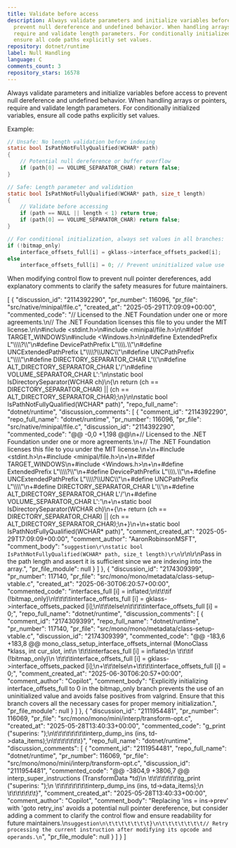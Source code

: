```yaml
---
title: Validate before access
description: Always validate parameters and initialize variables before access to
  prevent null dereference and undefined behavior. When handling arrays or pointers,
  require and validate length parameters. For conditionally initialized variables,
  ensure all code paths explicitly set values.
repository: dotnet/runtime
label: Null Handling
language: C
comments_count: 3
repository_stars: 16578
---
```


Always validate parameters and initialize variables before access to prevent null dereference and undefined behavior. When handling arrays or pointers, require and validate length parameters. For conditionally initialized variables, ensure all code paths explicitly set values.

Example:
```c
// Unsafe: No length validation before indexing
static bool IsPathNotFullyQualified(WCHAR* path)
{
    // Potential null dereference or buffer overflow
    if (path[0] == VOLUME_SEPARATOR_CHAR) return false;
}

// Safe: Length parameter and validation
static bool IsPathNotFullyQualified(WCHAR* path, size_t length)
{
    // Validate before accessing
    if (path == NULL || length < 1) return true;
    if (path[0] == VOLUME_SEPARATOR_CHAR) return false;
}

// For conditional initialization, always set values in all branches:
if (!bitmap_only)
    interface_offsets_full[i] = gklass->interface_offsets_packed[i];
else
    interface_offsets_full[i] = 0; // Prevent uninitialized value use
```

When modifying control flow to prevent null pointer dereferences, add explanatory comments to clarify the safety measures for future maintainers.


[
  {
    "discussion_id": "2114392290",
    "pr_number": 116096,
    "pr_file": "src/native/minipal/file.c",
    "created_at": "2025-05-29T17:09:09+00:00",
    "commented_code": "// Licensed to the .NET Foundation under one or more agreements.\n// The .NET Foundation licenses this file to you under the MIT license.\n\n#include <stdint.h>\n#include <minipal/file.h>\n\n#ifdef TARGET_WINDOWS\n#include <Windows.h>\n\n#define ExtendedPrefix L\"\\\\\\\\?\\\\\"\n#define DevicePathPrefix L\"\\\\\\\\.\\\\\"\n#define UNCExtendedPathPrefix L\"\\\\\\\\?\\\\UNC\\\\\"\n#define UNCPathPrefix L\"\\\\\\\\\"\n#define DIRECTORY_SEPARATOR_CHAR L'\\\\'\n#define ALT_DIRECTORY_SEPARATOR_CHAR L'/'\n#define VOLUME_SEPARATOR_CHAR L':'\n\nstatic bool IsDirectorySeparator(WCHAR ch)\n{\n    return (ch == DIRECTORY_SEPARATOR_CHAR) || (ch == ALT_DIRECTORY_SEPARATOR_CHAR);\n}\n\nstatic bool IsPathNotFullyQualified(WCHAR* path)",
    "repo_full_name": "dotnet/runtime",
    "discussion_comments": [
      {
        "comment_id": "2114392290",
        "repo_full_name": "dotnet/runtime",
        "pr_number": 116096,
        "pr_file": "src/native/minipal/file.c",
        "discussion_id": "2114392290",
        "commented_code": "@@ -0,0 +1,198 @@\n+// Licensed to the .NET Foundation under one or more agreements.\n+// The .NET Foundation licenses this file to you under the MIT license.\n+\n+#include <stdint.h>\n+#include <minipal/file.h>\n+\n+#ifdef TARGET_WINDOWS\n+#include <Windows.h>\n+\n+#define ExtendedPrefix L\"\\\\\\\\?\\\\\"\n+#define DevicePathPrefix L\"\\\\\\\\.\\\\\"\n+#define UNCExtendedPathPrefix L\"\\\\\\\\?\\\\UNC\\\\\"\n+#define UNCPathPrefix L\"\\\\\\\\\"\n+#define DIRECTORY_SEPARATOR_CHAR L'\\\\'\n+#define ALT_DIRECTORY_SEPARATOR_CHAR L'/'\n+#define VOLUME_SEPARATOR_CHAR L':'\n+\n+static bool IsDirectorySeparator(WCHAR ch)\n+{\n+    return (ch == DIRECTORY_SEPARATOR_CHAR) || (ch == ALT_DIRECTORY_SEPARATOR_CHAR);\n+}\n+\n+static bool IsPathNotFullyQualified(WCHAR* path)",
        "comment_created_at": "2025-05-29T17:09:09+00:00",
        "comment_author": "AaronRobinsonMSFT",
        "comment_body": "```suggestion\r\nstatic bool IsPathNotFullyQualified(WCHAR* path, size_t length)\r\n```\r\n\r\nPass in the path length and assert it is sufficient since we are indexing into the array.",
        "pr_file_module": null
      }
    ]
  },
  {
    "discussion_id": "2174309399",
    "pr_number": 117140,
    "pr_file": "src/mono/mono/metadata/class-setup-vtable.c",
    "created_at": "2025-06-30T06:20:57+00:00",
    "commented_code": "interfaces_full [i] = inflated;\n\t\t\tif (!bitmap_only)\n\t\t\t\tinterface_offsets_full [i] = gklass->interface_offsets_packed [i];\n\t\t\telse\n\t\t\t\tinterface_offsets_full [i] = 0;",
    "repo_full_name": "dotnet/runtime",
    "discussion_comments": [
      {
        "comment_id": "2174309399",
        "repo_full_name": "dotnet/runtime",
        "pr_number": 117140,
        "pr_file": "src/mono/mono/metadata/class-setup-vtable.c",
        "discussion_id": "2174309399",
        "commented_code": "@@ -183,6 +183,8 @@ mono_class_setup_interface_offsets_internal (MonoClass *klass, int cur_slot, int\n \t\t\tinterfaces_full [i] = inflated;\n \t\t\tif (!bitmap_only)\n \t\t\t\tinterface_offsets_full [i] = gklass->interface_offsets_packed [i];\n+\t\t\telse\n+\t\t\t\tinterface_offsets_full [i] = 0;",
        "comment_created_at": "2025-06-30T06:20:57+00:00",
        "comment_author": "Copilot",
        "comment_body": "Explicitly initializing interface_offsets_full to 0 in the bitmap_only branch prevents the use of an uninitialized value and avoids false positives from valgrind. Ensure that this branch covers all the necessary cases for proper memory initialization.",
        "pr_file_module": null
      }
    ]
  },
  {
    "discussion_id": "2111954481",
    "pr_number": 116069,
    "pr_file": "src/mono/mono/mini/interp/transform-opt.c",
    "created_at": "2025-05-28T13:40:33+00:00",
    "commented_code": "g_print (\"superins: \");\n\t\t\t\t\t\t\t\tinterp_dump_ins (ins, td->data_items);\n\t\t\t\t\t\t\t}",
    "repo_full_name": "dotnet/runtime",
    "discussion_comments": [
      {
        "comment_id": "2111954481",
        "repo_full_name": "dotnet/runtime",
        "pr_number": 116069,
        "pr_file": "src/mono/mono/mini/interp/transform-opt.c",
        "discussion_id": "2111954481",
        "commented_code": "@@ -3804,9 +3806,7 @@ interp_super_instructions (TransformData *td)\n \t\t\t\t\t\t\t\tg_print (\"superins: \");\n \t\t\t\t\t\t\t\tinterp_dump_ins (ins, td->data_items);\n \t\t\t\t\t\t\t}",
        "comment_created_at": "2025-05-28T13:40:33+00:00",
        "comment_author": "Copilot",
        "comment_body": "Replacing 'ins = ins->prev' with 'goto retry_ins' avoids a potential null pointer dereference, but consider adding a comment to clarify the control flow and ensure readability for future maintainers.\n```suggestion\n\t\t\t\t\t\t\t}\n\t\t\t\t\t\t\t// Retry processing the current instruction after modifying its opcode and operands.\n```",
        "pr_file_module": null
      }
    ]
  }
]
